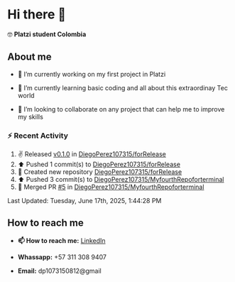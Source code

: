 
# Hi there 👋

🤓   **Platzi student Colombia**

## About me

- 🔭 I’m currently working on my first project in Platzi

- 🌱 I’m currently learning basic coding and all  about this extraordinay Tec world

- 👯 I’m looking to collaborate on any project that can help me to improve my skills

### :zap: Recent Activity
<!--RECENT_ACTIVITY:start-->
1. ✌️ Released [v0.1.0](https://github.com/DiegoPerez107315/forRelease/releases/tag/v0.1.0) in [DiegoPerez107315/forRelease](https://github.com/DiegoPerez107315/forRelease)<br>
2. ⬆️ Pushed 1 commit(s) to [DiegoPerez107315/forRelease](https://github.com/DiegoPerez107315/forRelease)<br>
3. 📔 Created new repository [DiegoPerez107315/forRelease](https://github.com/DiegoPerez107315/forRelease)<br>
4. ⬆️ Pushed 3 commit(s) to [DiegoPerez107315/MyfourthRepoforterminal](https://github.com/DiegoPerez107315/MyfourthRepoforterminal)<br>
5. 🎉 Merged PR [#5](https://github.com/DiegoPerez107315/MyfourthRepoforterminal/pull/5) in [DiegoPerez107315/MyfourthRepoforterminal](https://github.com/DiegoPerez107315/MyfourthRepoforterminal)<br>
<!--RECENT_ACTIVITY:end-->
<!--RECENT_ACTIVITY:last_update-->
Last Updated: Tuesday, June 17th, 2025, 1:44:28 PM
<!--RECENT_ACTIVITY:last_update_end-->

## How to reach me

- **📫 How to reach me:** [LinkedIn](https://www.linkedin.com/in/diego-zambrano-perez/)

- **Whassapp:** +57 311 308 9407

- **Email:**   dp1073150812@gmail

